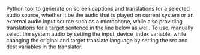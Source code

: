 Python tool to generate on screen captions and translations for a selected audio source, whether it be the audio that is played on current system or an external audio input source such as a microphone, while also providing translations for a target sentence in the line below as well. To use, manually select the system audio by setting the input_device_index variable, while changing the original and target translate language by setting the src and dest variables in the translator.
